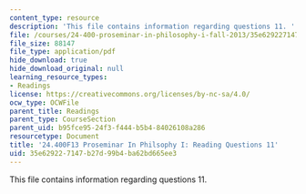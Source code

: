 ```yaml
---
content_type: resource
description: 'This file contains information regarding questions 11. '
file: /courses/24-400-proseminar-in-philosophy-i-fall-2013/35e629227147b27d99b4ba62bd665ee3_MIT24_400F13_Questions11.pdf
file_size: 88147
file_type: application/pdf
hide_download: true
hide_download_original: null
learning_resource_types:
- Readings
license: https://creativecommons.org/licenses/by-nc-sa/4.0/
ocw_type: OCWFile
parent_title: Readings
parent_type: CourseSection
parent_uid: b95fce95-24f3-f444-b5b4-84026108a286
resourcetype: Document
title: '24.400F13 Proseminar In Philsophy I: Reading Questions 11'
uid: 35e62922-7147-b27d-99b4-ba62bd665ee3
---
```

This file contains information regarding questions 11. 
